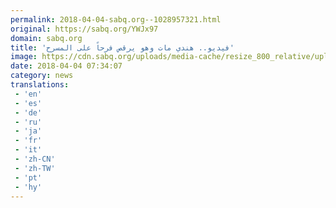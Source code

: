 ```yaml
---
permalink: 2018-04-04-sabq.org--1028957321.html
original: https://sabq.org/YWJx97
domain: sabq.org
title: 'فيديو.. هندي مات وهو يرقص فرحاً على المسرح'
image: https://cdn.sabq.org/uploads/media-cache/resize_800_relative/uploads/material-file/5ac47e33ef9d1422368b459a/5ac47d7971f6f.jpg
date: 2018-04-04 07:34:07
category: news
translations: 
 - 'en'
 - 'es'
 - 'de'
 - 'ru'
 - 'ja'
 - 'fr'
 - 'it'
 - 'zh-CN'
 - 'zh-TW'
 - 'pt'
 - 'hy'
---
```


